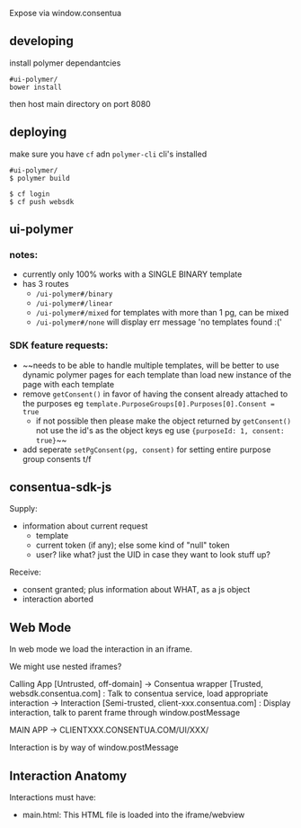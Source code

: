 Expose via window.consentua

## developing
install polymer dependantcies
```
#ui-polymer/
bower install
```
then host main directory on port 8080

## deploying
make sure you have `cf`  adn `polymer-cli` cli's installed
```
#ui-polymer/
$ polymer build
```
```
$ cf login
$ cf push websdk
```

## ui-polymer

### notes:
* currently only 100% works with a SINGLE BINARY template
* has 3 routes
  * `/ui-polymer#/binary`
  * `/ui-polymer#/linear`
  * `/ui-polymer#/mixed` for templates with more than 1 pg, can be mixed
  * `/ui-polymer#/none` will display err message 'no templates found :('

### SDK feature requests:
* ~~needs to be able to handle multiple templates, will be better to use dynamic polymer pages for each template than load new instance of the page with each template
* remove `getConsent()` in favor of having the consent already attached to the purposes eg `template.PurposeGroups[0].Purposes[0].Consent = true`
  * if not possible then please make the object returned by `getConsent()` not use the id's as the object keys eg use `{purposeId: 1, consent: true}`~~
* add seperate `setPgConsent(pg, consent)` for setting entire purpose group consents t/f

## consentua-sdk-js

Supply:
* information about current request
  * template
  * current token (if any); else some kind of "null" token
  * user? like what? just the UID in case they want to look stuff up?

Receive:
* consent granted; plus information about WHAT, as a js object
* interaction aborted



## Web Mode

In web mode we load the interaction in an iframe.

We might use nested iframes?

Calling App [Untrusted, off-domain]
  -> Consentua wrapper [Trusted, websdk.consentua.com] : Talk to consentua service, load appropriate interaction
    -> Interaction [Semi-trusted, client-xxx.consentua.com] : Display interaction, talk to parent frame through window.postMessage

MAIN APP
  -> CLIENTXXX.CONSENTUA.COM/UI/XXX/

Interaction is by way of window.postMessage

## Interaction Anatomy 

Interactions must have:
* main.html: This HTML file is loaded into the iframe/webview
